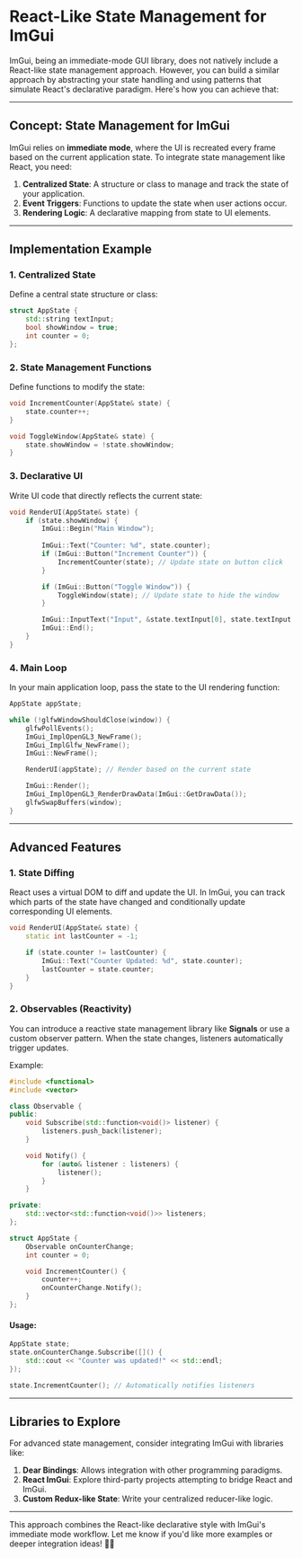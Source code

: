 
# React-Like State Management for ImGui

ImGui, being an immediate-mode GUI library, does not natively include a React-like state management approach. However, you can build a similar approach by abstracting your state handling and using patterns that simulate React's declarative paradigm. Here's how you can achieve that:

---

## Concept: State Management for ImGui

ImGui relies on **immediate mode**, where the UI is recreated every frame based on the current application state. To integrate state management like React, you need:
1. **Centralized State**: A structure or class to manage and track the state of your application.
2. **Event Triggers**: Functions to update the state when user actions occur.
3. **Rendering Logic**: A declarative mapping from state to UI elements.

---

## Implementation Example

### **1. Centralized State**
Define a central state structure or class:
```cpp
struct AppState {
    std::string textInput;
    bool showWindow = true;
    int counter = 0;
};
```

### **2. State Management Functions**
Define functions to modify the state:
```cpp
void IncrementCounter(AppState& state) {
    state.counter++;
}

void ToggleWindow(AppState& state) {
    state.showWindow = !state.showWindow;
}
```

### **3. Declarative UI**
Write UI code that directly reflects the current state:
```cpp
void RenderUI(AppState& state) {
    if (state.showWindow) {
        ImGui::Begin("Main Window");
        
        ImGui::Text("Counter: %d", state.counter);
        if (ImGui::Button("Increment Counter")) {
            IncrementCounter(state); // Update state on button click
        }

        if (ImGui::Button("Toggle Window")) {
            ToggleWindow(state); // Update state to hide the window
        }

        ImGui::InputText("Input", &state.textInput[0], state.textInput.size());
        ImGui::End();
    }
}
```

### **4. Main Loop**
In your main application loop, pass the state to the UI rendering function:
```cpp
AppState appState;

while (!glfwWindowShouldClose(window)) {
    glfwPollEvents();
    ImGui_ImplOpenGL3_NewFrame();
    ImGui_ImplGlfw_NewFrame();
    ImGui::NewFrame();

    RenderUI(appState); // Render based on the current state

    ImGui::Render();
    ImGui_ImplOpenGL3_RenderDrawData(ImGui::GetDrawData());
    glfwSwapBuffers(window);
}
```

---

## Advanced Features

### **1. State Diffing**
React uses a virtual DOM to diff and update the UI. In ImGui, you can track which parts of the state have changed and conditionally update corresponding UI elements.

```cpp
void RenderUI(AppState& state) {
    static int lastCounter = -1;

    if (state.counter != lastCounter) {
        ImGui::Text("Counter Updated: %d", state.counter);
        lastCounter = state.counter;
    }
}
```

### **2. Observables (Reactivity)**
You can introduce a reactive state management library like **Signals** or use a custom observer pattern. When the state changes, listeners automatically trigger updates.

Example:
```cpp
#include <functional>
#include <vector>

class Observable {
public:
    void Subscribe(std::function<void()> listener) {
        listeners.push_back(listener);
    }

    void Notify() {
        for (auto& listener : listeners) {
            listener();
        }
    }

private:
    std::vector<std::function<void()>> listeners;
};

struct AppState {
    Observable onCounterChange;
    int counter = 0;

    void IncrementCounter() {
        counter++;
        onCounterChange.Notify();
    }
};
```

#### Usage:
```cpp
AppState state;
state.onCounterChange.Subscribe([]() { 
    std::cout << "Counter was updated!" << std::endl;
});

state.IncrementCounter(); // Automatically notifies listeners
```

---

## Libraries to Explore
For advanced state management, consider integrating ImGui with libraries like:
1. **Dear Bindings**: Allows integration with other programming paradigms.
2. **React ImGui**: Explore third-party projects attempting to bridge React and ImGui.
3. **Custom Redux-like State**: Write your centralized reducer-like logic.

---

This approach combines the React-like declarative style with ImGui's immediate mode workflow. Let me know if you'd like more examples or deeper integration ideas! 🚀✨
